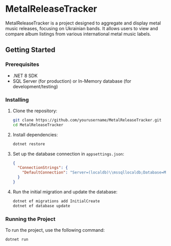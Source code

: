 # MetalReleaseTracker

MetalReleaseTracker is a project designed to aggregate and display metal music releases, focusing on Ukrainian bands. It allows users to view and compare album listings from various international metal music labels.

## Getting Started

### Prerequisites

- .NET 8 SDK
- SQL Server (for production) or In-Memory database (for development/testing)

### Installing

1. Clone the repository:
    ```bash
    git clone https://github.com/yourusername/MetalReleaseTracker.git
    cd MetalReleaseTracker
    ```

2. Install dependencies:
    ```bash
    dotnet restore
    ```

3. Set up the database connection in `appsettings.json`:
    ```json
    {
      "ConnectionStrings": {
        "DefaultConnection": "Server=(localdb)\\mssqllocaldb;Database=MetalReleaseDb;Trusted_Connection=True;"
      }
    }
    ```

4. Run the initial migration and update the database:
    ```bash
    dotnet ef migrations add InitialCreate
    dotnet ef database update
    ```

### Running the Project

To run the project, use the following command:
```bash
dotnet run
